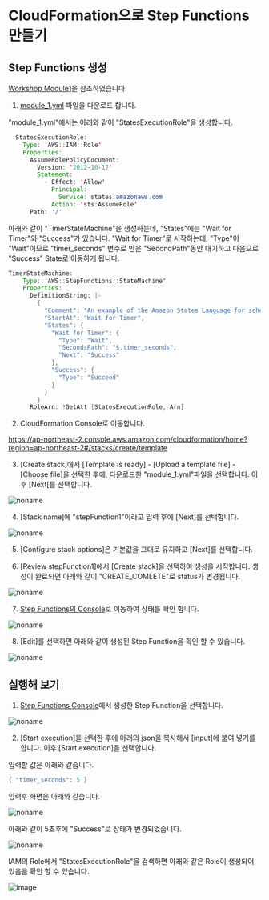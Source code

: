 # CloudFormation으로 Step Functions 만들기

## Step Functions 생성 

[Workshop Module1](https://catalog.workshops.aws/stepfunctions/en-US/module-1)을 참조하였습니다. 

1) [module_1.yml](https://github.com/kyopark2014/aws-step-functions/blob/main/cloudformation/module_1.yml) 파일을 다운로드 합니다. 

"module_1.yml"에서는 아래와 같이 "StatesExecutionRole"을 생성합니다. 

```java
  StatesExecutionRole:
    Type: 'AWS::IAM::Role'
    Properties:
      AssumeRolePolicyDocument:
        Version: '2012-10-17'
        Statement:
          - Effect: 'Allow'
            Principal:
              Service: states.amazonaws.com
            Action: 'sts:AssumeRole'
      Path: '/'
```

아래와 같이 "TimerStateMachine"을 생성하는데, "States"에는 "Wait for Timer"와 "Success"가 있습니다. "Wait for Timer"로 시작하는데, "Type"이 "Wait"이므로 "timer_seconds" 변수로 받은 "SecondPath"동안 대기하고 다음으로 "Success" State로 이동하게 됩니다. 

```java
TimerStateMachine:
    Type: 'AWS::StepFunctions::StateMachine'
    Properties:
      DefinitionString: |-
        {
          "Comment": "An example of the Amazon States Language for scheduling a task.",
          "StartAt": "Wait for Timer",
          "States": {
            "Wait for Timer": {
              "Type": "Wait",
              "SecondsPath": "$.timer_seconds",
              "Next": "Success"
            },
            "Success": {
              "Type": "Succeed"
            }
          }
        }
      RoleArn: !GetAtt [StatesExecutionRole, Arn]
```


2) CloudFormation Console로 이동합니다. 

https://ap-northeast-2.console.aws.amazon.com/cloudformation/home?region=ap-northeast-2#/stacks/create/template

3) [Create stack]에서 [Template is ready] - [Upload a template file] - [Choose file]을 선택한 후에, 다운로드한 "module_1.yml"파일을 선택합니다. 이후 [Next[를 선택합니다. 

![noname](https://user-images.githubusercontent.com/52392004/174423439-73577d0e-d07d-4d2a-a8a8-ffd8af0f64f8.png)

4) [Stack name]에 "stepFunction1"이라고 입력 후에 [Next]를 선택합니다. 

![noname](https://user-images.githubusercontent.com/52392004/174423580-33510a68-c9c2-4d7e-8be2-7dd4674c5974.png)

5) [Configure stack options]은 기본값을 그대로 유지하고 [Next]를 선택합니다. 

6) [Review stepFunction1]에서 [Create stack]을 선택하여 생성을 시작합니다. 생성이 완료되면 아래와 같이 "CREATE_COMLETE"로 status가 변경됩니다. 

![noname](https://user-images.githubusercontent.com/52392004/174423681-a34eb137-51a5-4882-ba60-65f2f75eff7e.png)

7) [Step Functions의 Console](https://ap-northeast-2.console.aws.amazon.com/states/home?region=ap-northeast-2#/statemachines)로 이동하여 상태를 확인 합니다. 

![noname](https://user-images.githubusercontent.com/52392004/174423763-764674ea-637c-432b-9597-3c9c81e6c237.png)

8) [Edit]를 선택하면 아래와 같이 생성된 Step Function을 확인 할 수 있습니다. 

![noname](https://user-images.githubusercontent.com/52392004/174423807-e1daaa4f-586c-433d-b34e-07732b68bb57.png)


## 실행해 보기

1) [Step Functions Console](https://ap-northeast-2.console.aws.amazon.com/states/home?region=ap-northeast-2#/statemachines)에서 생성한 Step Function을 선택합니다. 

![noname](https://user-images.githubusercontent.com/52392004/174423980-60aa3af0-83e9-41e6-8351-8034cfd7b945.png)

2) [Start execution]을 선택한 후에 아래의 json을 복사해서 [input]에 붙여 넣기를 합니다. 이후 [Start execution]을 선택합니다. 

입력할 값은 아래와 같습니다.

```java
{ "timer_seconds": 5 }
```

입력후 화면은 아래와 같습니다. 

![noname](https://user-images.githubusercontent.com/52392004/174424084-b4c2e234-28bc-46fe-841e-56cbc47d9e28.png)

아래와 같이 5초후에 "Success"로 상태가 변경되었습니다. 

![noname](https://user-images.githubusercontent.com/52392004/174424242-96713460-ebb3-4869-b346-26d388d75985.png)

IAM의 Role에서 "StatesExecutionRole"을 검색하면 아래와 같은 Role이 생성되어 있음을 확인 할 수 있습니다.

![image](https://user-images.githubusercontent.com/52392004/174424360-cdd0fbf7-5321-4d55-a987-9043aa326a16.png)

